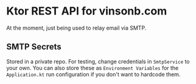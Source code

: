 # Ktor REST API for vinsonb.com
At the moment, just being used to relay email via SMTP.

## SMTP Secrets
Stored in a private repo. For testing, change credentials in `SmtpService` to your own. You can also store these as `Environment Variables` for the `Application.kt` run configuration if you don't want to hardcode them.